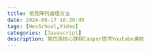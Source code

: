 ```yaml
---
title: 常見陣列處理方法
date: 2024-06-17 16:20:49
tags: [HexSchool,Video]
categories: [Javascript]
description: 第四週核心課程Casper提供Youtube連結
---
```


